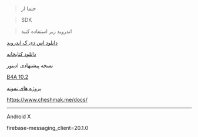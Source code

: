 
> حتما از 

> SDK

> اندروید زیر استفاده کنید

[دانلود اس دی ک اندروید](https://github.com/cheshmak/B4A-EXAMPLES/blob/master/5.0.0/libs/cheshmak_lib_5.0.0_ANDROID_X.zip)



[دانلود کتابخانه](https://github.com/cheshmak/B4A-EXAMPLES/blob/master/5.0.0/libs/cheshmak_lib_5.0.0_ANDROID_X.zip)
 

نسخه پیشنهادی ادیتور

[B4A 10.2](https://www.b4x.com/b4a.html)


[پروژه های نمونه](https://github.com/cheshmak/B4A-EXAMPLES/tree/master/5.0.0/Examples)


https://www.cheshmak.me/docs/

-------------------------------------------------------
Android X

firebase-messaging_client=20.1.0

